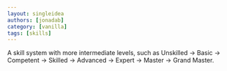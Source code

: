 ```yaml
---
layout: singleidea
authors: [jonadab]
category: [vanilla]
tags: [skills]
---
```

A skill system with more intermediate levels, such as Unskilled -> Basic -> Competent -> Skilled -> Advanced -> Expert -> Master -> Grand Master.
